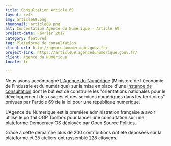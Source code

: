 ```yaml
---
title: Consultation Article 69
layout: refs
img: article69.png
thumbnail: article69.png
alt: Concertation Agence du Numérique - Article 69
project-date: Février 2017
category: featured
tag: Plateforme de consultation
client-url: http://agencedunumerique.gouv.fr/
project-link: https://article69.agencedunumerique.gouv.fr/
client: Agence du Numérique
locale: fr

---
```


Nous avons accompagné [L'Agence du Numérique](http://agencedunumerique.gouv.fr/) (Ministère de l'économie de l'industrie et du numérique) sur la mise en place d'une [instance de consultation](https://article69.agencedunumerique.gouv.fr/) dont le but est de construire les "orientations nationales pour le développement des usages et des services numériques dans les territoires" prévues par l'article 69 de la loi pour une république numérique.

L'Agence du Numérique est la première administration française a avoir utilisé le portail OGP Toolbox pour lancer une consultation sur une plateforme Democracy OS déployée par Open Source Politics.

Grâce à cette démarche plus de 200 contributions ont été déposées sur la plateforme et 25 ateliers ont rassemblé 228 citoyens.
